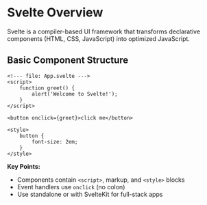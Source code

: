 # Svelte Overview

Svelte is a compiler-based UI framework that transforms declarative components (HTML, CSS, JavaScript) into optimized JavaScript.

## Basic Component Structure

```svelte
<!--- file: App.svelte --->
<script>
	function greet() {
		alert('Welcome to Svelte!');
	}
</script>

<button onclick={greet}>click me</button>

<style>
	button {
		font-size: 2em;
	}
</style>
```

**Key Points:**
- Components contain `<script>`, markup, and `<style>` blocks
- Event handlers use `onclick` (no colon)
- Use standalone or with SvelteKit for full-stack apps
